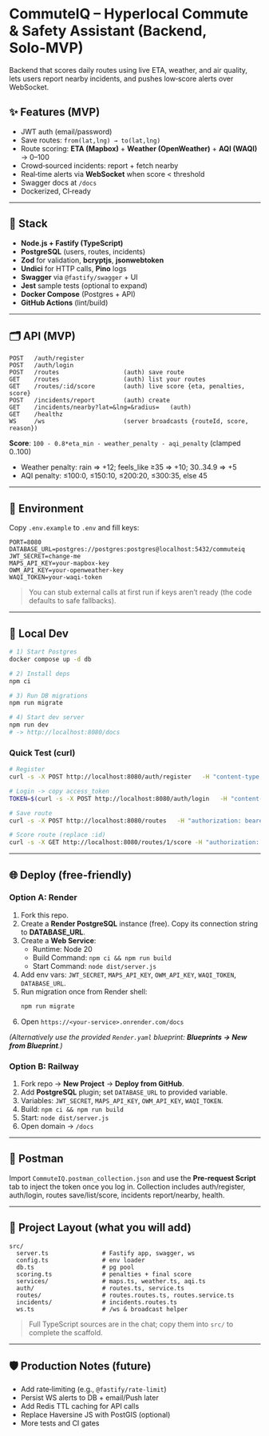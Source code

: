 # CommuteIQ – Hyperlocal Commute & Safety Assistant (Backend, Solo‑MVP)

Backend that scores daily routes using live ETA, weather, and air quality, lets users report nearby incidents, and pushes low‑score alerts over WebSocket.

## ✨ Features (MVP)
- JWT auth (email/password)
- Save routes: `from(lat,lng) → to(lat,lng)`
- Route scoring: **ETA (Mapbox)** + **Weather (OpenWeather)** + **AQI (WAQI)** → 0–100
- Crowd‑sourced incidents: report + fetch nearby
- Real‑time alerts via **WebSocket** when score < threshold
- Swagger docs at `/docs`
- Dockerized, CI‑ready

---

## 🧱 Stack
- **Node.js + Fastify (TypeScript)**
- **PostgreSQL** (users, routes, incidents)
- **Zod** for validation, **bcryptjs**, **jsonwebtoken**
- **Undici** for HTTP calls, **Pino** logs
- **Swagger** via `@fastify/swagger` + UI
- **Jest** sample tests (optional to expand)
- **Docker Compose** (Postgres + API)
- **GitHub Actions** (lint/build)

---

## 🗂️ API (MVP)
```
POST   /auth/register
POST   /auth/login
POST   /routes                  (auth) save route
GET    /routes                  (auth) list your routes
GET    /routes/:id/score        (auth) live score {eta, penalties, score}
POST   /incidents/report        (auth) create
GET    /incidents/nearby?lat=&lng=&radius=   (auth)
GET    /healthz
WS     /ws                      (server broadcasts {routeId, score, reason})
```

**Score**: `100 - 0.8*eta_min - weather_penalty - aqi_penalty` (clamped 0..100)  
- Weather penalty: rain ⇒ +12; feels_like ≥35 ⇒ +10; 30..34.9 ⇒ +5  
- AQI penalty: ≤100:0, ≤150:10, ≤200:20, ≤300:35, else 45

---

## 🔑 Environment
Copy `.env.example` to `.env` and fill keys:
```
PORT=8080
DATABASE_URL=postgres://postgres:postgres@localhost:5432/commuteiq
JWT_SECRET=change-me
MAPS_API_KEY=your-mapbox-key
OWM_API_KEY=your-openweather-key
WAQI_TOKEN=your-waqi-token
```

> You can stub external calls at first run if keys aren’t ready (the code defaults to safe fallbacks).

---

## 🚀 Local Dev
```bash
# 1) Start Postgres
docker compose up -d db

# 2) Install deps
npm ci

# 3) Run DB migrations
npm run migrate

# 4) Start dev server
npm run dev
# -> http://localhost:8080/docs
```

### Quick Test (curl)
```bash
# Register
curl -s -X POST http://localhost:8080/auth/register   -H "content-type: application/json"   -d '{"email":"me@example.com","password":"secret123"}'

# Login -> copy access_token
TOKEN=$(curl -s -X POST http://localhost:8080/auth/login   -H "content-type: application/json"   -d '{"email":"me@example.com","password":"secret123"}' | jq -r .access_token)

# Save route
curl -s -X POST http://localhost:8080/routes   -H "authorization: bearer $TOKEN" -H "content-type: application/json"   -d '{"name":"Home→Campus","from":{"lat":19.076,"lng":72.8777},"to":{"lat":19.073,"lng":72.899}}'

# Score route (replace :id)
curl -s -X GET http://localhost:8080/routes/1/score -H "authorization: bearer $TOKEN"
```

---

## 🌐 Deploy (free‑friendly)

### Option A: **Render**
1. Fork this repo.  
2. Create a **Render PostgreSQL** instance (free). Copy its connection string to **DATABASE_URL**.  
3. Create a **Web Service**:  
   - Runtime: Node 20  
   - Build Command: `npm ci && npm run build`  
   - Start Command: `node dist/server.js`  
4. Add env vars: `JWT_SECRET`, `MAPS_API_KEY`, `OWM_API_KEY`, `WAQI_TOKEN`, `DATABASE_URL`.  
5. Run migration once from Render shell:  
   ```bash
   npm run migrate
   ```
6. Open `https://<your-service>.onrender.com/docs`

*(Alternatively use the provided `Render.yaml` blueprint: **Blueprints → New from Blueprint**.)*

### Option B: **Railway**
1. Fork repo → **New Project** → **Deploy from GitHub**.  
2. Add **PostgreSQL** plugin; set `DATABASE_URL` to provided variable.  
3. Variables: `JWT_SECRET`, `MAPS_API_KEY`, `OWM_API_KEY`, `WAQI_TOKEN`.  
4. Build: `npm ci && npm run build`  
5. Start: `node dist/server.js`  
6. Open domain → `/docs`

---

## 🧪 Postman
Import `CommuteIQ.postman_collection.json` and use the **Pre‑request Script** tab to inject the token once you log in. Collection includes auth/register, auth/login, routes save/list/score, incidents report/nearby, health.

---

## 🧭 Project Layout (what you will add)
```
src/
  server.ts               # Fastify app, swagger, ws
  config.ts               # env loader
  db.ts                   # pg pool
  scoring.ts              # penalties + final score
  services/               # maps.ts, weather.ts, aqi.ts
  auth/                   # routes.ts, service.ts
  routes/                 # routes.routes.ts, routes.service.ts
  incidents/              # incidents.routes.ts
  ws.ts                   # /ws & broadcast helper
```

> Full TypeScript sources are in the chat; copy them into `src/` to complete the scaffold.

---

## 🛡️ Production Notes (future)
- Add rate‑limiting (e.g., `@fastify/rate-limit`)
- Persist WS alerts to DB + email/Push later
- Add Redis TTL caching for API calls
- Replace Haversine JS with PostGIS (optional)
- More tests and CI gates
